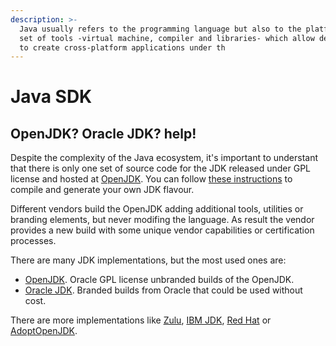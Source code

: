 ```yaml
---
description: >-
  Java usually refers to the programming language but also to the platform: a
  set of tools -virtual machine, compiler and libraries- which allow developers
  to create cross-platform applications under th
---
```


# Java SDK

## OpenJDK? Oracle JDK? help!

Despite the complexity of the Java ecosystem, it's important to understant that there is only one set of source code for the JDK released under GPL license and hosted at [OpenJDK](http://openjdk.java.net/projects/jdk/). You can follow [these instructions](http://hg.openjdk.java.net/jdk9/jdk9/raw-file/tip/common/doc/building.html) to compile and generate your own JDK flavour.

Different vendors build the OpenJDK adding additional tools, utilities or branding elements, but never modifing the language. As result the vendor provides a new build with some unique vendor capabilities or certification processes.

There are many JDK implementations, but the most used ones are:

* [OpenJDK](http://jdk.java.net/). Oracle GPL license unbranded builds of the OpenJDK.
* [Oracle JDK](http://www.oracle.com/technetwork/java/javase/downloads/). Branded builds from Oracle that could be used without cost.

There are more implementations like [Zulu](https://www.azul.com/downloads/zulu/), [IBM JDK](https://developer.ibm.com/javasdk/support/lifecycle/), [Red Hat](https://developers.redhat.com/products/openjdk/overview/) or [AdoptOpenJDK](https://adoptopenjdk.net/).

## 

### 


